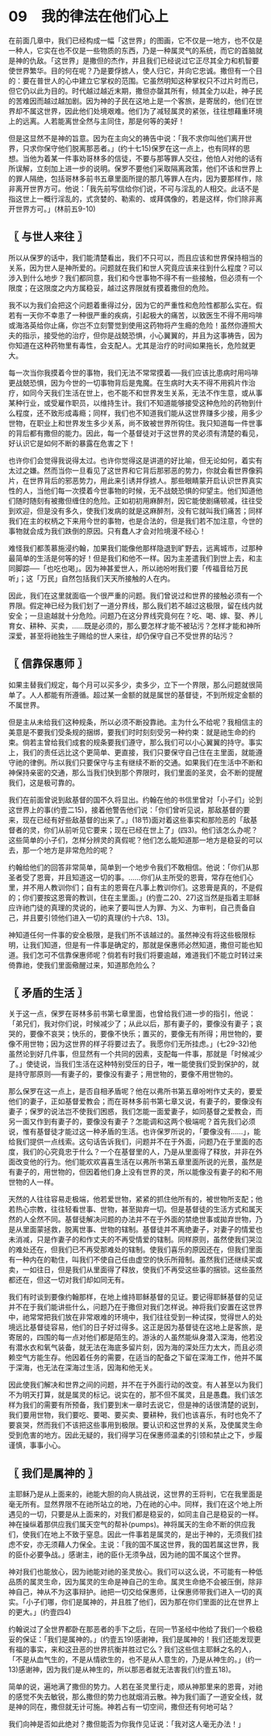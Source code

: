 # 09　我的律法在他们心上


在前面几章中，我们已经构成一幅「这世界」的图画，它不仅是一地方，也不仅是一种人，它实在也不仅是一些物质的东西，乃是一种属灵气的系统，而它的首脑就是神的仇敌。「这世界」是撒但的杰作，并且我们已经说过它正尽其全力和机智要使世界繁华。目的何在呢？乃是要俘掳人，使人归它，并向它忠诚。撒但有一个目的：要在普世人的心中建立它掌权的范围。它虽然明知这种掌权只不过片时而已，但它仍以此为目的。时代越过越近末期，撒但亦罄其所有，倾其全力以赴，神子民的苦难因而越过越加剧。因为神的子民在这地上是一个客旅，是寄居的，他们在世界却不属这世界，因此他们处境艰难。他们为了减轻属灵的紧张，往往想藉重环境上的远离。人若能离世全然与主同住，那是何等的美好！

但是这显然不是神的旨意。因为在主向父的祷告中说：「我不求你叫他们离开世界，只求你保守他们脱离那恶者。」(约十七15)保罗在这一点上，也有同样的思想。当他为着某一件事劝哥林多的信徒，不要与那等罪人交往，他怕人对他的话有所误解，立刻加上进一步的说明。保罗不要他们采取隔离政策，他们不该和世界上的罪人隔绝，包括哥林多前书五章里面所提的那几等罪人在内，因为要那样作，除非离开世界方可。他说：「我先前写信给你们说，不可与淫乱的人相交。此话不是指这世上一概行淫乱的，式贪婪的、勒索的、或拜偶像的，若是这样，你们除非离开世界方可。」(林前五9-10)



## 〖 与世人来往 〗

所以从保罗的话中，我们能清楚看出，我们不只可以，而且应该和世界保持相当的关系，因为世人是神所爱的。问题就在我们和世人究竟应该来往到什么程度？可以涉入到什么地步？我们都同意，我们和今世事物不得不有一些接触，但必须有一个限度；在这限度之内方属稳妥，越过这界限就有摸着撒但的危险。

我不以为我们会把这个问题着重得过分，因为它的严重性和危险性都那么实在。假若有一天你不幸患了一种很严重的疾病，引起极大的痛苦，以致医生不得不用吗啡或海洛英给你止痛，你岂不立刻警觉到使用这药物将产生瘾的危险！虽然你遵照大夫的指示，接受他的治疗，但你是战兢恐惧，小心翼翼的，并且为这事祷告，因为你知道在这种药物里有毒性，会支配人。尤其是治疗的时间如果拖长，危险就更大。

每一次当你我摸着今世的事物，我们无法不常常摸着──我们应该比患病时用吗啡更战兢恐惧，因为今世的一切事物背后是鬼魔。在生病时大夫不得不用鸦片作治疗，如同今天我们生活在世上，也不能不和世界发生关系，无法不作生意，或从事某种行业，或受雇作职员，以维持生计。我们不知道能够接受这种危险的药物到什么程度，还不致形成毒瘾；同样，我们也不知道我们能从这世界赚多少接，用多少世物，在职业上和世界发生多少关系，尚不致被世界所钩住。我只知道每一件世事的背后都有撒但的能力。因此，每一个基督徒对于这世界的灵必须有清楚的看见，好认识它是如何不断的暴露在危害之下！

也许你们会觉得我说得太过。也许你觉得这是讲道的好比喻，但无论如何，着实有太过之嫌。然而当你一旦看见了这世界和它背后那邪恶的势力，你就会看世界像鸦片，在世界背后的邪恶势力，用此来引诱并俘掳人。那些眼睛蒙开启认识世界真实性的人，当他们每一次摸着今世事物的时候，无不战兢恐惧的仰望主。他们知道他们随时随刻有被撒但缠住的危险。正如初初用麻醉剂，因它能使剧痛顿减，往往受到欢迎，但是没有多久，使我们发病的就是这麻醉剂，没有它就叫我们痛苦；同样我们在主的权柄之下来用今世的事物，也是合法的，但是我们若不加注意，今世的事物就会成为我们跌倒的原因。只有蠢人才会对险境漫不经心！

难怪我们都羡慕施浸约翰，加果我们能像他那样隐退到旷野去，远离城巿，过那种最简单的生活是何等的好！但是我们和他不一样。因为主差遣我们到世上去，和主同脚踪──「也吃也喝」。因为神甚爱世人，所以祂吩咐我们要「传福音给万民听」；这「万民」自然包括我们天天所接触的人在内。

因此，我们在这里就面临一个很严重的问题。我们曾说过和世界的接触必须有一个界限。假定神已经为我们划了一道分界线，那么我们若不越过这极限，留在线内就安全；一旦逾越就十分危险。问题乃在这分界线究竟何在？吃、喝、嫁、娶、养儿育女、耕种、买卖，……既是必须的，那么要怎样才能不被玷污？怎样才能和神所深爱，甚至将祂独生子赐给的世人来往，却仍保守自己不受世界的玷污？



## 〖 信靠保惠师 〗

如果主替我们规定，每个月可以买多少，卖多少，立下一个界限，那么问题就很简单了。人人都能有所遵循。超过某一金额的就是属世的基督徒，不到所规定金额的不属世界。

但是主从未给我们这种规条，所以必须不断投靠祂。主为什么不给呢？我相信主的美意是不要我们受条规的捆绑，要我们时时刻刻受另一种约束：就是祂生命的约束。倘若主曾给我们成套的规条要我们遵守，那么我们可以小心翼翼的持守。事实上，我们的责任远比这个更简单、更直接，我们只要保守自己住在主里面，就能遵守祂的律例。所以我们只要保守与主有继续不断的交通。如果我们在生活中不断和神保持亲密的交通，那么当我们快到那个界限时，我们里面的圣灵，会不断的提醒我们，这是极可靠的。

我们在前面曾说到敌基督的国不久将显出。约翰在他的书信里曾对「小子们」论到这世界上的事(约壹二15)，接着他警告他们说：「你们曾听见说，那敌基督的要来，现在已经有好些敌基督的出来了。」(18节)面对着这些事实和那险恶的「敌基督者的灵，你们从前听见它要来；现在已经在世上了」(四3)。他们该怎么办呢？这些简单的小子们，怎样分辨灵的真假呢？他们怎么能知道那一地方是稳妥的可以去，那一个地方是非常危险的呢？

约翰给他们的回答非常简单，简单到一个地步令我们不敢相信。他说：「你们从那圣者受了恩膏，并且知道这一切的事。……你们从主所受的恩膏，常存在他们心里，并不用人教训你们；自有主的恩膏在凡事上教训你们。这恩膏是真的，不是假的；你们要按这恩膏的教训，住在主里面。」(约壹二20、27)这当然是指着主耶稣应许祂门徒的真理的灵说的，祂来了要叫世人为罪、为义、为审判，自己责备自己，并且要引领他们进入一切的真理(约十六8、13)。

神知道任何一件事的安全极限，是我们所不该越过的。虽然神没有将这些极限标明，让我们知道，但是有一件事是确定的，那就是保惠师必然知道，撒但可能也知道。我们怎可不信靠保惠师呢？倘若有时我们将要逾越，难道我们不能立时转过来倚靠祂，使我们里面儆醒过来，知道那危险么？



## 〖 矛盾的生活 〗

关于这一点，保罗在哥林多前书第七章里面，也曾给我们进一步的指引，他说：「弟兄们，我对你们说，时候减少了；从此以后，那有妻子的，要像没有妻子；哀哭的，要像不哀哭；快乐的，要像不快乐；置买的，要像无有所得；用世物的，要像不用世物；因为这世界的样子将要过去了。我愿你们无所挂虑。」(七29-32)他虽然论到好几件事，但显然有一个共同的因素，支配每一件事，那就是「时候减少了。」使徒说，当我们生活在这种特别受压的日子，唯一能使我们受到保护的，就是持守那原则──有妻子的，要像没有妻子；用世物的，要像不用世物的。

那么保罗在这一点上，是否自相矛盾呢？他在以弗所书第五章吩咐作丈夫的，要爱他们的妻子，正如基督爱教会；而在哥林多前书第七章又说，有妻子的，要像没有妻子；保罗的说法岂不使我们困惑，我们怎能一面爱妻子，如同基督之爱教会，而另一面又作到有妻子的，要像没有妻子？怎能调和这两个极端呢？首先我们必须说，惟有基督徒才能过这一种矛盾的生活。也许保罗所说的，「要像没有……」，能给我们提供一点线索。这句话告诉我们，问题并不在于外面，问题乃在于里面的态度，我们的心究竟忠于什么？一个在基督里的人，乃是从里面得了释放，并非在外面改变他的行为。他们能欢欢喜喜生活在以弗所书第五章里面所说的光景，虽然是有妻子的，用世物的，但因着他们身上没有世界的灵，所以能像没有妻子的和不用世物的人一样。

天然的人往往容易走极端，他若爱世物，紧紧的抓住他所有的，被世物所支配；他若热心宗教，往往轻看世事、世物，甚至拋弃一切。但是基督徒的生活方式和属天然的人全然不同。基督徒解决问题的办法并不在于外面的禁绝世事或拋弃世物，乃是从里面蒙拯救，脱离世事、世物的辖制。基督徒并不离绝妻子，对妻子的情爱也未消减，只是作妻子的和作丈夫的不再受情爱的辖制。同样原则，虽然使我们哭泣的难处还在，但我们已不再受那难处的辖制。使我们喜乐的原因还在，但我们里面有一种内在的勒住，叫我们不使自己任由虚空的快乐所箝制。虽然我们还继续买或卖，一如往日，但是我们从里面得了释放，使我们不再受这些事的捆锁。这些虽然都还在，但这一切对我们却如同无有。

我们有时谈到要像约翰那样，在地上维持耶稣基督的见证。要记得耶稣基督的见证并不在于我们能讲些什么，问题乃在于撒但对我们怎样说。神将我们安置在这世界中，祂常常把我们放在非常艰难的环境中，我们往往受到一种试探，觉得世人的处境远比基督徒容易，他们的日子好过得多。这正是因为基督徒在这地上是客旅，是寄居的，四围的每一点对他们都是陌生的。游泳的人虽然能纵身潜入深海，他若没有潜水衣和氧气装备，就无法在海底多留片刻，因为海的深处压力太大，而且必须赖空气方能生存。他因着任务的需要，在适当的配备之下留在深海工作，他并不属于深海，也无法在深海过生活，因海和他无关。

因此使我们解决和世界之间的问题，并不在于外面行动的改变。有人甚至以为我们不为明天打算，就是属灵的标记。说实在的，那不但不属灵，且是愚蠢。我们该怎样为我们的需要有所预备，我们要到末一章时去说它，但是神的话很清楚的说到，我们要用世物，我们要吃、要喝、要买卖、要耕种，我们也该喜乐，有时也免不了要哀哭，然而我们不该把这些事用到极限。要认识和这世界的关系，及使属灵生命受到危害的地方。因此无疑的，我们得学习在保惠师温柔的引领和禁止之下，步履谨慎，事事小心。



## 〖 我们是属神的 〗

主耶稣乃是从上面来的，祂能大胆的向人挑战说，这世界的王将判，它在我里面是毫无所有。显然界限不在祂所站立的地，乃在祂的心中。同样，我们在这个地上所遇见的一切，只要是从上面来的，对我们都是稳妥的，如同主自己是稳妥的一样。神在操纵着那供应我们属天空气的帮补(pumps)。神将属天的生命不断的供应我们，使我们在地上不致于窒息。因此一件事若是属灵的，是出于神的，无须我们挂虑不安，亦无须藉人力保全。主说：「我的国不属这世界，我的国若属这世界，我的臣仆必要争战。」感谢主，祂的臣仆无须争战，因为祂的国不属这个世界。

神对我们也能放心，因为祂能对祂的圣灵放心。我们可以这么说，不可能有一种低品质的属灵生命，因为属灵的生命是神自己的生命。属灵生命绝不会被压倒，除非神自己，神从不为这事辩护。祂把一切交给保惠师，让保惠师带我们进入一切的真实。「小子们哪，你们是属神的，并且胜了他们，因为那在你们里面的比在世界上的更大。」(约壹四4)

约翰说过了全世界都卧在那恶者的手下之后，在同一节圣经中他给了我们一个极稳妥的保证：「我们是属神的。」(约壹五19)感谢神，我们是属神的！我们还能发现更有福的事实，来和这丑恶的世界抗衡并胜过它么？我们这些信主耶稣之名的人，「不是从血气生的，不是从情欲生的，也不是从人意生的，乃是从神生的。」(约一13)感谢神，因为我们是从神生的，所以那恶者就无法害我们(约壹五18)。

简单的说，遍地满了撒但的势力。人若在圣灵里行走，顺从神那里来的恩膏，对祂的感觉不失去敏锐，那么撒但的势力也就烟消云散。神为我们画了一道安全线，就是神的同在，撒但就无计可施。神若占有一切空间，撒但还有何地可站？

我们向神是否如此绝对？撒但能否为你我作见证说：「我对这人毫无办法！」
